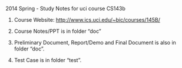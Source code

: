 2014 Spring - Study Notes for uci course CS143b

1. Course Website: http://www.ics.uci.edu/~bic/courses/145B/

2. Course Notes/PPT is in folder “doc”

3. Preliminary Document, Report/Demo and Final Document is also in folder “doc”.

4. Test Case is in folder “test”.
